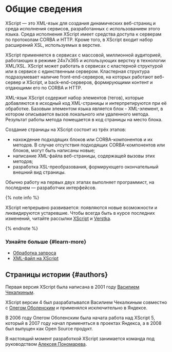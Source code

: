 # Общие сведения

XScript — это XML-язык для создания динамических веб-страниц и среда исполнения сервисов, разработанных с использованием этого языка. Среда исполнения XScript имеет средства доступа к серверам по протоколам CORBA и HTTP. Кроме того, в XScript входит набор расширений XSL, используемых в верстке.

XScript применяется в сервисах с массовой, миллионной аудиторией, работающих в режиме 24x7x365 и использующих верстку в технологии XML/XSL. XScript может работать в сервисах с кластерной структурой или в сервисе с единственным сервером. Кластерная структура подразумевает наличие front-end-серверов, на которых работают веб-сервер и XScript, и back-end-серверов, формирующими контент и отдающими его по CORBA и HTTP.

XML-язык XScript содержит набор элементов (тегов), которые добавляются в исходный код XML-страницы и интерпретируются при её обработке. Базовым элементом языка является блок - XML-элемент, в котором описывается вызов локального или удаленного метода. Результат работы метода помещается в код страницы на место блока.

Создание страницы на XScript состоит из трёх этапов:
- нахождение подходящих блоков или CORBA-компонентов и их методов. В случае отсутствия подходящих CORBA-компонентов или блоков, могут быть написаны новые;
- написание XML-файла веб-страницы, содержащей вызовы этих методов;
- разработка XSL-преобразования, формирующего окончательный внешний вид страницы.

Обычно работу на первых двух этапах выполняет программист, на последнем — разработчик интерфейсов.

{% note info %}

XScript непрерывно развивается: появляются новые возможности и ликвидируются устаревшие. Чтобы всегда быть в курсе последних изменений, читайте рассылки [XScript](https://ml.yandex-team.ru/lists/xscript) и [Verstka](https://ml.yandex-team.ru/lists/verstka/).

{% endnote %}

### Узнайте больше {#learn-more}
* [Обработка запроса](../concepts/xscript-functionality.md)
* [XML-файл на XScript](../concepts/xscript-file-ov.md)

## Страницы истории {#authors}

Первая версия XScript была написана в 2001 году [Василием Чекалкиным](http://staff.yandex.ru/bacek).

XScript версии 4 был разрабатывался Василием Чекалкиным совместно с [Олегом Оболенским](http://staff.yandex.ru/highpower) и применялся исключительно в Яндексе.

В 2006 году Олегом Оболенским была начата работа над XScript 5, который в 2007 году начал применяться в проектах Яндекса, а в 2008 был выпущен как Open Source продукт.

В настоящий момент разработкой XScript занимается команда под руководством [Алексея Пономарева](http://staff.yandex.ru/ponomarev).


